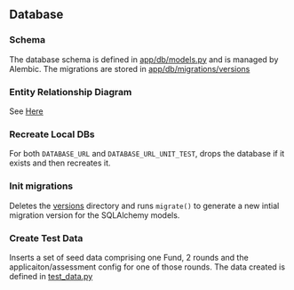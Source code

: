 ## Database
### Schema
The database schema is defined in [app/db/models.py](./app/db/models.py) and is managed by Alembic. The migrations are stored in [app/db/migrations/versions](./app/db/migrations/versions/)

### Entity Relationship Diagram
See [Here](./app/db/database_ERD_9-8-24.png)

### Recreate Local DBs
For both `DATABASE_URL` and `DATABASE_URL_UNIT_TEST`, drops the database if it exists and then recreates it.

### Init migrations
Deletes the [versions](./app/db/migrations/versions/) directory and runs `migrate()` to generate a new intial migration version for the SQLAlchemy models.

### Create Test Data
Inserts a set of seed data comprising one Fund, 2 rounds and the applicaiton/assessment config for one of those rounds. The data created is defined in [test_data.py](./tasks/test_data.py)